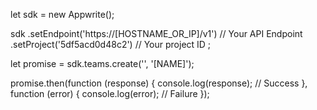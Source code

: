 let sdk = new Appwrite();

sdk
    .setEndpoint('https://[HOSTNAME_OR_IP]/v1') // Your API Endpoint
    .setProject('5df5acd0d48c2') // Your project ID
;

let promise = sdk.teams.create('', '[NAME]');

promise.then(function (response) {
    console.log(response); // Success
}, function (error) {
    console.log(error); // Failure
});